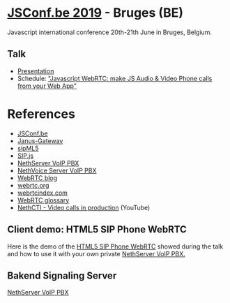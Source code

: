 # [JSConf.be 2019](https://www.jsconf.be/en) - Bruges (BE)

Javascript international conference 20th-21th June in Bruges, Belgium.

## Talk

- [Presentation](https://www.slideshare.net/ale_polidori/presentation-at-jconfbe-2019-alessandro-polidori)
- Schedule: ["Javascript WebRTC: make JS Audio & Video Phone calls from your Web App"](https://www.jsconf.be/en/schedule)

# References

- [JSConf.be](https://www.jsconf.be)
- [Janus-Gateway](https://janus.conf.meetecho.com/)
- [sipML5](https://www.doubango.org/sipml5/)
- [SIP.js](https://sipjs.com/)
- [NethServer VoIP PBX](http://docs.nethserver.org/projects/nethserver-devel/en/latest/nethserver-freepbx.html)
- [NethVoice Server VoIP PBX](https://www.nethesis.it/nethvoice/)
- [WebRTC blog](https://bloggeek.me/)
- [webrtc.org](https://webrtc.org/)
- [webrtcindex.com](https://webrtcindex.com/)
- [WebRTC glossary](https://webrtcglossary.com/)
- [NethCTI - Video calls in production](https://youtu.be/wKM-Qe3aEjo?t=15) (YouTube)

## Client demo: HTML5 SIP Phone WebRTC

Here is the demo of the [HTML5 SIP Phone WebRTC](https://github.com/alepolidori/janus-webrtc-phone) showed during the talk and how to use it with your own private [NethServer VoIP PBX.](https://github.com/alepolidori/howto-nethserver-voip-pbx)

## Bakend Signaling Server

[NethServer VoIP PBX](https://github.com/alepolidori/howto-nethserver-voip-pbx)
